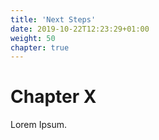 ```yaml
---
title: 'Next Steps'
date: 2019-10-22T12:23:29+01:00
weight: 50
chapter: true
---
```


# Chapter X

Lorem Ipsum.
